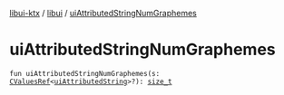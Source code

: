 [libui-ktx](../index.md) / [libui](index.md) / [uiAttributedStringNumGraphemes](./ui-attributed-string-num-graphemes.md)

# uiAttributedStringNumGraphemes

`fun uiAttributedStringNumGraphemes(s: `[`CValuesRef`](../kotlinx.cinterop/-c-values-ref/index.md)`<`[`uiAttributedString`](ui-attributed-string.md)`>?): `[`size_t`](../platform.posix/size_t.md)